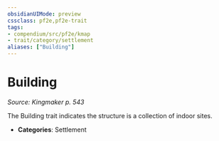 ```yaml
---
obsidianUIMode: preview
cssclass: pf2e,pf2e-trait
tags:
- compendium/src/pf2e/kmap
- trait/category/settlement
aliases: ["Building"]
---
```

# Building  
*Source: Kingmaker p. 543*  

The Building trait indicates the structure is a collection of indoor sites.

- **Categories**: Settlement